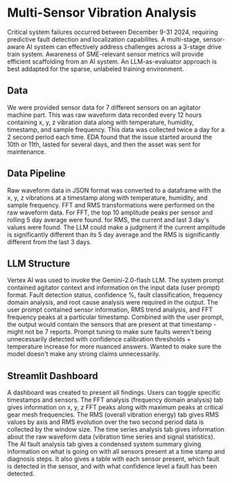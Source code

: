 # Multi-Sensor Vibration Analysis

Critical system failures occurred between December 9-31 2024, requiring predictive fault detection and localization capabilites. A multi-stage, sensor-aware AI system can effectively address challenges across a 3-stage drive train system. Awareness of SME-relevant sensor metrics will provide efficient scaffolding from an AI system. An LLM-as-evaluator approach is best addapted for the sparse, unlabeled training environment.

## Data
We were provided sensor data for 7 different sensors on an agitator machine part. This was raw waveform data recorded every 12 hours containing x, y, z vibration data along with temperature, humidity, timestamp, and sample frequency. This data was collected twice a day for a 2 second period each time. EDA found that the issue started around the 10th or 11th, lasted for several days, and then the asset was sent for maintenance.

## Data Pipeline

Raw waveform data in  JSON format was converted to a dataframe with the x, y, z vibrations at a timestamp along with temperature, humidity, and sample frequency. FFT and RMS transformations were performed on the raw waveform data. For FFT, the top 10 amplitude peaks per sensor and rolling 5 day average were found. for RMS, the current and last 3 day's values were found. The LLM could make a judgment if the current amplitude is significantly different than its 5 day average and the RMS is significantly different from the last 3 days.

## LLM Structure

Vertex AI was used to invoke the Gemini-2.0-flash LLM. The system prompt contained agitator context and information on the input data (user prompt) format. Fault detection status, confidence %, fault classification, frequency domain analysis, and root cause analysis were required in the output. The user prompt contained sensor information, RMS trend analysis, and FFT frequency peaks at a particular timestamp. Combined with the user prompt, the output would contain the sensors that are present at that timestamp - might not be 7 reports. Prompt tuning to make sure faults weren't being unnecessarily detected with confidence calibration thresholds + temperature increase for more nuanced answers. Wanted to make sure the model doesn't make any strong claims unnecessarily.

## Streamlit Dashboard

A dashboard was created to present all findings. Users can toggle specific timestamps and sensors. The FFT analysis (frequency domain analysis) tab gives information on x, y, z FFT peaks along with maximum peaks at critical gear mesh frequencies. The RMS (overall vibration energy) tab gives RMS values by axis and RMS evolution over the two second period data is collected by the window size. The time series analysis tab gives information about the raw waveform data (vibration time series and signal statistics). The AI fault analysis tab gives a condensed system summary giving information on what is going on with all sensors present at a time stamp and diagnosis steps. It also gives a table with each sensor present, which fault is detected in the sensor, and with what confidence level a fault has been detected.
